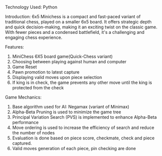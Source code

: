 Technology Used: Python

Introduction:
6x5 Minichess is a compact and fast-paced variant of traditional chess, played on a smaller 6x5 board. It offers strategic depth and quick decision-making, making it an exciting twist on the classic game. With fewer pieces and a condensed battlefield, it's a challenging and engaging chess experience.

Features:
1. MiniChess 6X5 board game(Quick-Chess variant)
2. Choosing between playing against human and computer
3. Game Reset
4. Pawn promotion to latest capture
5. Displaying valid moves upon piece selection
6. If king is in check, the game prevents any other move until the king is protected from the check

Game Mechanics:
1. Base algorithm used for AI: Negamax (variant of Minimax)
2. Alpha-Beta Pruning is used to minimize the game tree
3. Principal Variation Search (PVS) is implemented to enhance Alpha-Beta performance
4. Move ordering is used to increase the efficiency of search and reduce the number of nodes
5. Evaluation is done based on piece score, checkmate, check and piece captured.
6. Valid moves generation of each piece, pin checking are done


